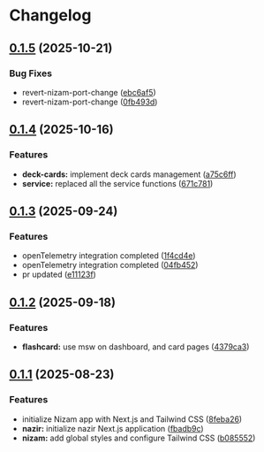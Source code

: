 # Changelog

## [0.1.5](https://github.com/amel-tech/madrasah-frontend/compare/nizam-web-v0.1.4...nizam-web-v0.1.5) (2025-10-21)


### Bug Fixes

* revert-nizam-port-change ([ebc6af5](https://github.com/amel-tech/madrasah-frontend/commit/ebc6af5b396f59235396efbeb52cd825d6a2631a))
* revert-nizam-port-change ([0fb493d](https://github.com/amel-tech/madrasah-frontend/commit/0fb493de6d7203939b11ab5a69983a97a9021deb))

## [0.1.4](https://github.com/amel-tech/madrasah-frontend/compare/nizam-web-v0.1.3...nizam-web-v0.1.4) (2025-10-16)


### Features

* **deck-cards:** implement deck cards management ([a75c6ff](https://github.com/amel-tech/madrasah-frontend/commit/a75c6ffecd0d84d45e1bd18d1eabe1a3cf654f64))
* **service:** replaced all the service functions ([671c781](https://github.com/amel-tech/madrasah-frontend/commit/671c78187b200088a6dbf9a17fdbfa75374ba3c2))

## [0.1.3](https://github.com/amel-tech/madrasah-frontend/compare/nizam-web-v0.1.2...nizam-web-v0.1.3) (2025-09-24)


### Features

* openTelemetry integration completed ([1f4cd4e](https://github.com/amel-tech/madrasah-frontend/commit/1f4cd4eccb4df78ed262c88e397f2b6d272e62a9))
* openTelemetry integration completed ([04fb452](https://github.com/amel-tech/madrasah-frontend/commit/04fb45231c23969464e51960a8b45534a73a769c))
* pr updated ([e11123f](https://github.com/amel-tech/madrasah-frontend/commit/e11123fdbd15f2d63eb85fc28151d22180aee521))

## [0.1.2](https://github.com/amel-tech/madrasah-frontend/compare/nizam-web-v0.1.1...nizam-web-v0.1.2) (2025-09-18)


### Features

* **flashcard:** use msw on dashboard, and card pages ([4379ca3](https://github.com/amel-tech/madrasah-frontend/commit/4379ca39e730c27e806bbca0f80f376ce8a8474e))

## [0.1.1](https://github.com/amel-tech/madrasah-frontend/compare/nizam-web-v0.1.0...nizam-web-v0.1.1) (2025-08-23)


### Features

* initialize Nizam app with Next.js and Tailwind CSS ([8feba26](https://github.com/amel-tech/madrasah-frontend/commit/8feba267238c45dd4285ed62ef32ba522fe1f251))
* **nazir:** initialize nazir Next.js application ([fbadb9c](https://github.com/amel-tech/madrasah-frontend/commit/fbadb9c5ff40498fbd7cb91c0c3d35161105e545))
* **nizam:** add global styles and configure Tailwind CSS ([b085552](https://github.com/amel-tech/madrasah-frontend/commit/b085552af027115e0861ccb92059bb9a26358dec))
